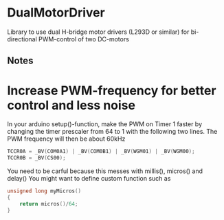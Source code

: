 # DualMotorDriver
Library to use dual H-bridge motor drivers (L293D or similar) for bi-directional PWM-control of two DC-motors 

## Notes
# Increase PWM-frequency for better control and less noise

In your arduino setup()-function, make the PWM on Timer 1 faster by changing the timer prescaler from 64 to 1 with the following two lines.
The PWM frequency will then be about 60kHz

```cpp
TCCR0A = _BV(COM0A1) | _BV(COM0B1) | _BV(WGM01) | _BV(WGM00); 
TCCR0B = _BV(CS00); 
```

You need to be carful because this messes with millis(), micros() and delay()
You might want to define custom function such as 

```cpp
unsigned long myMicros()
{
	return micros()/64;
}
```

